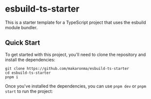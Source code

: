 # esbuild-ts-starter

This is a starter template for a TypeScript project that uses the esbuild module bundler.

## Quick Start

To get started with this project, you'll need to clone the repository and install the dependencies:

```shell
git clone https://github.com/makaronma/esbuild-ts-starter
cd esbuild-ts-starter
pnpm i
```

Once you've installed the dependencies, you can use `pnpm dev` or `pnpm start` to run the project:
